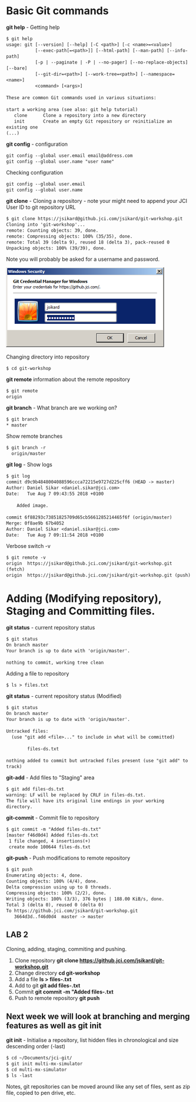 # Basic Git commands

**git help** - Getting help
```
$ git help
usage: git [--version] [--help] [-C <path>] [-c <name>=<value>]
           [--exec-path[=<path>]] [--html-path] [--man-path] [--info-path]
           [-p | --paginate | -P | --no-pager] [--no-replace-objects] [--bare]
           [--git-dir=<path>] [--work-tree=<path>] [--namespace=<name>]
           <command> [<args>]

These are common Git commands used in various situations:

start a working area (see also: git help tutorial)
   clone      Clone a repository into a new directory
   init       Create an empty Git repository or reinitialize an existing one
(...)
```

**git config** - configuration
```
git config --global user.email email@address.com
git config --global user.name "user name"
```

Checking configuration
```
git config --global user.email
git config --global user.name
```

**git clone** - Cloning a repository - note your might need to append your JCI User ID to git repository URL

```
$ git clone https://jsikard@github.jci.com/jsikard/git-workshop.git
Cloning into 'git-workshop'...
remote: Counting objects: 39, done.
remote: Compressing objects: 100% (35/35), done.
remote: Total 39 (delta 9), reused 18 (delta 3), pack-reused 0
Unpacking objects: 100% (39/39), done.
```

Note you will probably be asked for a username and password.  

![Authentication](../images/authenticating.png)

Changing directory into repository
```
$ cd git-workshop
```

**git remote** information about the remote repository
```
$ git remote
origin
```

**git branch** - What branch are we working on?
```
$ git branch
* master
```

Show remote branches
```
$ git branch -r
  origin/master
```

**git log** - Show logs
```
$ git log
commit d9c9b4848004088596ccca72215e9727d225cff6 (HEAD -> master)
Author: Daniel Sikar <daniel.sikar@jci.com>
Date:   Tue Aug 7 09:43:55 2018 +0100

    Added image.

commit 6f88293c73851825709d65cb5661285214465f6f (origin/master)
Merge: 0f8ae9b 67b4052
Author: Daniel Sikar <daniel.sikar@jci.com>
Date:   Tue Aug 7 09:11:54 2018 +0100
```

Verbose switch -v
```
$ git remote -v
origin  https://jsikard@github.jci.com/jsikard/git-workshop.git (fetch)
origin  https://jsikard@github.jci.com/jsikard/git-workshop.git (push)
```

# Adding (Modifying repository), Staging and Committing files.

**git status** - current repository status
```
$ git status
On branch master
Your branch is up to date with 'origin/master'.

nothing to commit, working tree clean
```

Adding a file to repository

```
$ ls > files.txt
```

**git status** - current repository status (Modified)
```
$ git status
On branch master
Your branch is up to date with 'origin/master'.

Untracked files:
  (use "git add <file>..." to include in what will be committed)

        files-ds.txt

nothing added to commit but untracked files present (use "git add" to track)
```
**git-add** - Add files to "Staging" area

```
$ git add files-ds.txt
warning: LF will be replaced by CRLF in files-ds.txt.
The file will have its original line endings in your working directory.
```

**git-commit** - Commit file to repository
```
$ git commit -m "Added files-ds.txt"
[master f46d0d4] Added files-ds.txt
 1 file changed, 4 insertions(+)
 create mode 100644 files-ds.txt
```

**git-push** - Push modifications to remote repository
```
$ git push
Enumerating objects: 4, done.
Counting objects: 100% (4/4), done.
Delta compression using up to 8 threads.
Compressing objects: 100% (2/2), done.
Writing objects: 100% (3/3), 376 bytes | 188.00 KiB/s, done.
Total 3 (delta 0), reused 0 (delta 0)
To https://github.jci.com/jsikard/git-workshop.git
   3664d3d..f46d0d4  master -> master
```

## LAB 2

Cloning, adding, staging, commiting and pushing.  

1. Clone repository **git clone https://github.jci.com/jsikard/git-workshop.git**  
2. Change directory **cd git-workshop** 
3. Add a file **ls > files-<your-initials>.txt**
4. Add to git **git add files-<your-initials>.txt**
5. Commit **git commit -m "Added files-<your-initials>.txt**
6. Push to remote repository **git push**

## Next week we will look at branching and merging features as well as **git init**

**git init** - Initialise a repository, list hidden files in chronological and size descending order (-last)

```
$ cd ~/Documents/jci-git/
$ git init multi-mx-simulator
$ cd multi-mx-simulator
$ ls -last
```

Notes, git repositories can be moved around like any set of files, sent as zip file, copied to pen drive, etc.  




